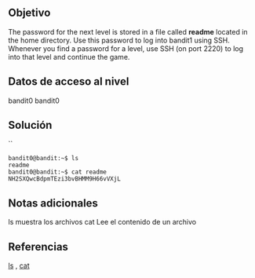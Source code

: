 
## Objetivo
The password for the next level is stored in a file called **readme** located in the home directory. Use this password to log into bandit1 using SSH. Whenever you find a password for a level, use SSH (on port 2220) to log into that level and continue the game.
## Datos de acceso al nivel
bandit0
bandit0
## Solución
``
```
bandit0@bandit:~$ ls
readme
bandit0@bandit:~$ cat readme
NH2SXQwcBdpmTEzi3bvBHMM9H66vVXjL

```
## Notas adicionales
ls muestra los archivos
cat Lee el contenido de un archivo
## Referencias 
[ls](https://man7.org/linux/man-pages/man1/ls.1.html) , [cat](https://man7.org/linux/man-pages/man1/cat.1.html)